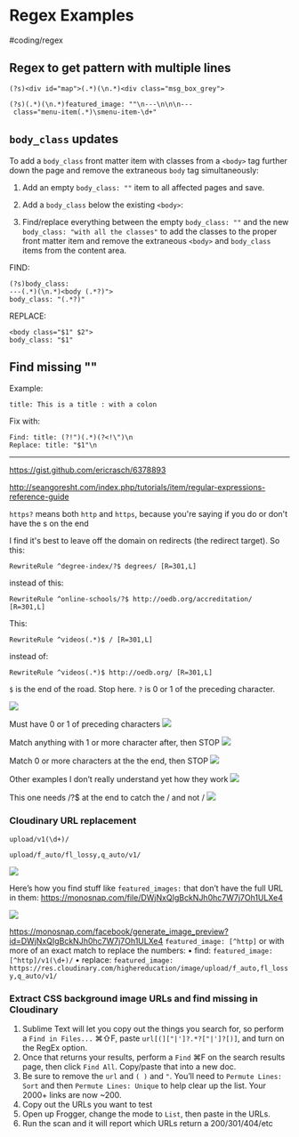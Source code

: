 # Regex Examples
#coding/regex

## Regex to get pattern with multiple lines

```
(?s)<div id="map">(.*)(\n.*)<div class="msg_box_grey">
```

```
(?s)(.*)(\n.*)featured_image: ""\n---\n\n\n---
 class="menu-item(.*)\smenu-item-\d+"
```

## `body_class` updates
To add a `body_class` front matter item with classes from a `<body>` tag further down the page and remove the extraneous `body` tag simultaneously:

1. Add an empty `body_class: ""` item to all affected pages and save.
2. Add a `body_class` below the existing `<body>`:

3. Find/replace everything between the empty `body_class: ""` and the new `body_class: "with all the classes"` to add the classes to the proper front matter item and remove the extraneous `<body>` and `body_class` items from the content area.

FIND:
```
(?s)body_class:
---(.*)(\n.*)<body (.*?)">
body_class: "(.*?)"
```

REPLACE:
```
<body class="$1" $2">
body_class: "$1"
```

## Find missing ""
Example:
```
title: This is a title : with a colon
```

Fix with:
```
Find: title: (?!")(.*)(?<!\")\n
Replace: title: "$1"\n
```
- - - -


https://gist.github.com/ericrasch/6378893

http://seangoresht.com/index.php/tutorials/item/regular-expressions-reference-guide

`https?` means both `http` and `https`, because you're saying if you do or don't have the s on the end

I find it's best to leave off the domain on redirects (the redirect target). So this:

```
RewriteRule ^degree-index/?$ degrees/ [R=301,L]
```

instead of this:

```
RewriteRule ^online-schools/?$ http://oedb.org/accreditation/ [R=301,L]
```

This:
```
RewriteRule ^videos(.*)$ / [R=301,L]
```

instead of:
```
RewriteRule ^videos(.*)$ http://oedb.org/ [R=301,L]
```



`$` is the end of the road. Stop here.
`?` is 0 or 1 of the preceding character.

![](Regex%20Examples/5348051ac38aa5221bdbd712.png)

Must have 0 or 1 of preceding characters
![](Regex%20Examples/53480539c38aa522140c145a.png)

Match anything with 1 or more character after, then STOP
![](Regex%20Examples/53480602c38aa522167ced68.png)

Match 0 or more characters at the the end, then STOP
![](Regex%20Examples/5348060ec38aa52215050750.png)

Other examples I don’t really understand yet how they work
![](Regex%20Examples/534806a7c38aa52215050752.png)

This one needs /?$ at the end to catch the / and not /
![](Regex%20Examples/53480a18c38aa52215050756.png)

### Cloudinary URL replacement
```
upload/v1(\d+)/

upload/f_auto/fl_lossy,q_auto/v1/
```

![](Regex%20Examples/download.jpg)

Here’s how you find stuff like `featured_images:`  that don’t have the full URL in them: https://monosnap.com/file/DWjNxQIgBckNJh0hc7W7j7Oh1ULXe4

![](Regex%20Examples/slack-imgs.png)

https://monosnap.com/facebook/generate_image_preview?id=DWjNxQIgBckNJh0hc7W7j7Oh1ULXe4
`featured_image: [^http]`
or with more of an exact match to replace the numbers:
• find: `featured_image: [^http]/v1(\d+)/`
• replace: `featured_image: https://res.cloudinary.com/highereducation/image/upload/f_auto,fl_lossy,q_auto/v1/`


### Extract CSS background image URLs and find missing in Cloudinary
1. Sublime Text will let you copy out the things you search for, so perform a `Find in Files...` ⌘⇧F, paste `url[(]["|']?.*?["|']?[)]`, and turn on the RegEx option.
2. Once that returns your results, perform a `Find` ⌘F on the search results page, then click `Find All`. Copy/paste that into a new doc.
3. Be sure to remove the `url` and `( )` and `"`. You’ll need to `Permute Lines: Sort` and then `Permute Lines: Unique` to help clear up the list. Your 2000+ links are now ~200.
4. Copy out the URLs you want to test
5. Open up Frogger, change the mode to `List`, then paste in the URLs.
6. Run the scan and it will report which URLs return a 200/301/404/etc